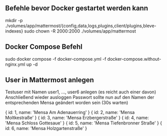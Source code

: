 ## Befehle bevor Docker gestartet werden kann

mkdir -p ./volumes/app/mattermost/{config,data,logs,plugins,client/plugins,bleve-indexes}
sudo chown -R 2000:2000 ./volumes/app/mattermost

## Docker Compose Befehl
sudo docker compose -f docker-compose.yml -f docker-compose.without-nginx.yml up -d

## User in Mattermost anlegen
Testuser mit Namen user1, ..., user6 anlegen (es reicht auch einer davon)
Anschließend wieder ausloggen
Passwort sollte nun auf den Namen der entsprechenden Mensa geändert worden sein (30s warten)

{ id: 1, name: 'Mensa Am Adenauerring' }
{ id: 2, name: 'Mensa Moltkestraße' }
{ id: 3, name: 'Mensa Erzbergerstraße' }
{ id: 4, name: 'Mensa Schloss Gottesaue' }
{ id: 5, name: 'Mensa Tiefenbronner Straße' }
{ id: 6, name: 'Mensa Holzgartenstraße' }
